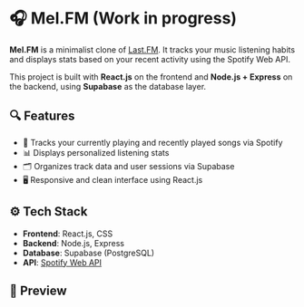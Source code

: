 # 🎧 Mel.FM (Work in progress)

**Mel.FM** is a minimalist clone of [Last.FM](https://www.last.fm/home). It tracks your music listening habits and displays stats based on your recent activity using the Spotify Web API.

This project is built with **React.js** on the frontend and **Node.js + Express** on the backend, using **Supabase** as the database layer.

## 🔍 Features

- 🎵 Tracks your currently playing and recently played songs via Spotify
- 📊 Displays personalized listening stats
- 🗂️ Organizes track data and user sessions via Supabase
- 🖥️ Responsive and clean interface using React.js

## ⚙️ Tech Stack

- **Frontend**: React.js, CSS
- **Backend**: Node.js, Express
- **Database**: Supabase (PostgreSQL)
- **API**: [Spotify Web API](https://developer.spotify.com/documentation/web-api/)

## 🧪 Preview



